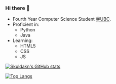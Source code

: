 ### Hi there 👋

 - Fourth Year Computer Science Student [@UBC](https://www.ubc.ca/).
 - Proficient in:
   - Python
   - Java
 - Learning:
   - HTML5
   - CSS
   - JS

[![Skuldakn's GitHub stats](https://github-readme-stats.vercel.app/api?username=Skuldakn&count_private=true&show_icons=true&theme=gruvbox)](https://github.com/anuraghazra/github-readme-stats)

[![Top Langs](https://github-readme-stats.vercel.app/api/top-langs/?username=Skuldakn&layout=compact&theme=gruvbox&exclude_repo=AlgaeBiofuels-NetlogoHTML-Files)](https://github.com/anuraghazra/github-readme-stats)

<!--
**Skuldakn/Skuldakn** is a ✨ _special_ ✨ repository because its `README.md` (this file) appears on your GitHub profile.

Here are some ideas to get you started:

- 🔭 I’m currently working on ...
- 🌱 I’m currently learning ...
- 👯 I’m looking to collaborate on ...
- 🤔 I’m looking for help with ...
- 💬 Ask me about ...
- 📫 How to reach me: ...
- 😄 Pronouns: ...
- ⚡ Fun fact: ...
-->
